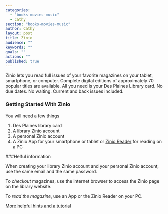 ```yaml
---
categories: 
  - "books-movies-music"
  - cathy
section: "books-movies-music"
author: Cathy
layout: post
title: Zinio
audience: ""
keywords: ""
goals: ""
actions: ""
published: true
---
```


Zinio lets you read full issues of your favorite magazines on your tablet, smartphone, or computer. Complete digital editions of approximately 70 popular titles are available. All you need is your Des Plaines Library card. No due dates. No waiting. Current and back issues included.

### Getting Started With Zinio 

You will need a few things
1. Des Plaines library card
2. A library Zinio account
3. A personal Zinio account
4. A Zinio App for your smartphone or tablet or [Zinio Reader](http://www.zinio.com/www/apps/desktop.jsp) for reading on a PC

###Helful information

When creating your library Zinio account and your personal Zinio account, use the same email and the same password.

To *checkout* magazines, use the internet browser to access the Zinio page on the library website.

To *read the magazine*, use an App or the Zinio Reader on your PC.

[More helpful hints and a tutorial](https://www.rbdigital.com/service/zinio)